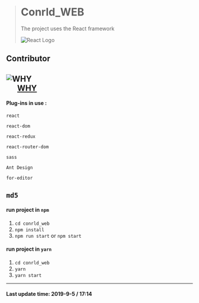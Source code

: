 ># Conrld_WEB
>The project uses the React framework
>
>![React Logo](https://ss3.bdstatic.com/70cFv8Sh_Q1YnxGkpoWK1HF6hhy/it/u=4218752244,1526948581&fm=26&gp=0.jpg)

Contributor
---
![WHY](https://avatars3.githubusercontent.com/u/40160738?s=100)  
&nbsp;&nbsp;&nbsp;&nbsp;&nbsp;&nbsp;[WHY](https://github.com/SniperWHY)
---
#### Plug-ins in use :
`react`

`react-dom`

`react-redux`

`react-router-dom`

`sass`

`Ant Design`

`for-editor`

`md5`
---
#### run project in `npm`
1. `cd conrld_web`
2. `npm install`
3. `npm run start` or `npm start`

#### run project in `yarn` 
1. `cd conrld_web`
2. `yarn`
3. `yarn start`
---
#### Last update time: 2019-9-5 / 17:14
